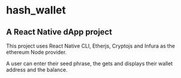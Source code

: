 # hash_wallet

## A React Native dApp project

This project uses React Native CLI, Etherjs, Cryptojs and Infura as the ethereum Node provider.

A user can enter their seed phrase, the gets and displays their wallet address and the balance.


